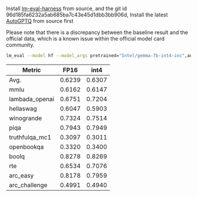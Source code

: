 Install [lm-eval-harness](https://github.com/EleutherAI/lm-evaluation-harness.git) from source,  and the  git id 96d185fa6232a5ab685ba7c43e45d1dbb3bb906d, Install the latest [AutoGPTQ](https://github.com/AutoGPTQ/AutoGPTQ) from source first

Please note that there is a discrepancy between the baseline result and the official data, which is a known issue within the official model card community.

```bash
lm_eval --model hf --model_args pretrained="Intel/gemma-7b-int4-inc",autogptq=True,gptq_use_triton=True --device cuda:0 --tasks lambada_openai,hellaswag,piqa,winogrande,truthfulqa_mc1,openbookqa,boolq,rte,arc_easy,arc_challenge,mmlu --batch_size 32
```

| Metric         | FP16   | int4   |
| -------------- | ------ | ------ |
| Avg.           | 0.6239 | 0.6307 |
| mmlu           | 0.6162 | 0.6147 |
| lambada_openai | 0.6751 | 0.7204 |
| hellaswag      | 0.6047 | 0.5903 |
| winogrande     | 0.7324 | 0.7514 |
| piqa           | 0.7943 | 0.7949 |
| truthfulqa_mc1 | 0.3097 | 0.3011 |
| openbookqa     | 0.3320 | 0.3400 |
| boolq          | 0.8278 | 0.8269 |
| rte            | 0.6534 | 0.7076 |
| arc_easy       | 0.8178 | 0.7959 |
| arc_challenge  | 0.4991 | 0.4940 |
